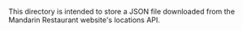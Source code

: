 This directory is intended to store a JSON file downloaded from the Mandarin Restaurant website's locations API.
